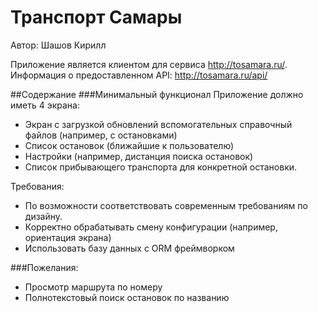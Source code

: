 # Транспорт Самары
Автор: Шашов Кирилл

Приложение является клиентом для сервиса http://tosamara.ru/. 
Информация о предоставленном API: http://tosamara.ru/api/

##Содержание
###Минимальный функционал
Приложение должно иметь 4 экрана:
* Экран с загрузкой обновлений вспомогательных справочный файлов (например, с остановками)
* Список остановок (ближайшие к пользователю)
* Настройки (например, дистанция поиска остановок)
* Список прибывающего транспорта для конкретной остановки. 

Требования:
* По возможности соответствовать современным требованиям по дизайну.
* Корректно обрабатывать смену конфигурации (например, ориентация экрана)
* Использовать базу данных с ORM фреймворком

###Пожелания:
* Просмотр маршрута по номеру
* Полнотекстовый поиск остановок по названию





